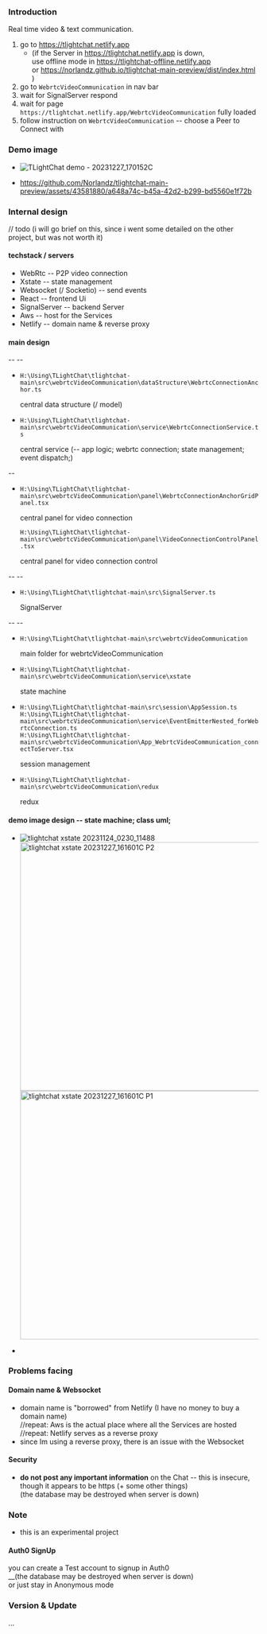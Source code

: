 ### Introduction

Real time video & text communication.

1. go to https://tlightchat.netlify.app
   - (if the Server in https://tlightchat.netlify.app is down, \
      use offline mode in https://tlightchat-offline.netlify.app \
      or https://norlandz.github.io/tlightchat-main-preview/dist/index.html )
2. go to `WebrtcVideoCommunication` in nav bar
3. wait for SignalServer respond
4. wait for page `https://tlightchat.netlify.app/WebrtcVideoCommunication` fully loaded
5. follow instruction on `WebrtcVideoCommunication` -- choose a Peer to Connect with

### Demo image

- ![TLightChat demo - 20231227_170152C ](https://github.com/Norlandz/tlightchat-main-preview/assets/43581880/211d2e8c-2ad6-470d-81a0-1e5492099bad)

- https://github.com/Norlandz/tlightchat-main-preview/assets/43581880/a648a74c-b45a-42d2-b299-bd5560e1f72b


### Internal design

// todo (i will go brief on this, since i went some detailed on the other project, but was not worth it)

#### techstack / servers

- WebRtc -- P2P video connection
- Xstate -- state management
- Websocket (/ Socketio) -- send events
- React -- frontend Ui
- SignalServer -- backend Server
- Aws -- host for the Services
- Netlify -- domain name & reverse proxy

#### main design

\-- \--

- `H:\Using\TLightChat\tlightchat-main\src\webrtcVideoCommunication\dataStructure\WebrtcConnectionAnchor.ts`

  central data structure (/ model)

- `H:\Using\TLightChat\tlightchat-main\src\webrtcVideoCommunication\service\WebrtcConnectionService.ts`

  central service (-- app logic; webrtc connection; state management; event dispatch;)

\--

- `H:\Using\TLightChat\tlightchat-main\src\webrtcVideoCommunication\panel\WebrtcConnectionAnchorGridPanel.tsx`

  central panel for video connection 

  `H:\Using\TLightChat\tlightchat-main\src\webrtcVideoCommunication\panel\VideoConnectionControlPanel.tsx`

  central panel for video connection control

\-- \--

- `H:\Using\TLightChat\tlightchat-main\src\SignalServer.ts`

  SignalServer

\-- \--

- `H:\Using\TLightChat\tlightchat-main\src\webrtcVideoCommunication`

  main folder for webrtcVideoCommunication

- `H:\Using\TLightChat\tlightchat-main\src\webrtcVideoCommunication\service\xstate`

  state machine 

- `H:\Using\TLightChat\tlightchat-main\src\session\AppSession.ts` \
  `H:\Using\TLightChat\tlightchat-main\src\webrtcVideoCommunication\service\EventEmitterNested_forWebrtcConnection.ts` \
  `H:\Using\TLightChat\tlightchat-main\src\webrtcVideoCommunication\App_WebrtcVideoCommunication_connectToServer.tsx`

  session management

- `H:\Using\TLightChat\tlightchat-main\src\webrtcVideoCommunication\redux`

  redux

#### demo image design -- state machine; class uml;

- ![tlightchat xstate 20231124_0230_11488](https://github.com/Norlandz/tlightchat-main-preview/assets/43581880/1cef95c9-1af3-420b-80ac-4410a7473b5f)
  <img src="https://github.com/Norlandz/tlightchat-main-preview/assets/43581880/3eed77d7-8525-432a-8387-7870e68cbcc8" alt="tlightchat xstate 20231227_161601C P2" style="width: 500px;">
  <img src="https://github.com/Norlandz/tlightchat-main-preview/assets/43581880/a4c9ff49-523f-4162-baff-d6c5ea8662af" alt="tlightchat xstate 20231227_161601C P1" style="width: 500px;">

- 

### Problems facing

#### Domain name & Websocket 

- domain name is "borrowed" from Netlify (I have no money to buy a domain name) \
  //repeat: Aws is the actual place where all the Services are hosted \
  //repeat: Netlify serves as a reverse proxy
- since Im using a reverse proxy, there is an issue with the Websocket 

#### Security 

- **do not post any important information** on the Chat -- this is insecure, though it appears to be https (+ some other things) \
  (the database may be destroyed when server is down)

### Note

- this is an experimental project

#### Auth0 SignUp
you can create a Test account to signup in Auth0 \
__(the database may be destroyed when server is down) \
or just stay in Anonymous mode 


### Version & Update
...
